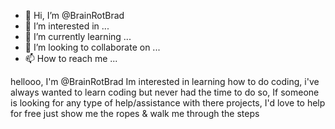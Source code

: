 - 👋 Hi, I’m @BrainRotBrad
- 👀 I’m interested in ...
- 🌱 I’m currently learning ...
- 💞️ I’m looking to collaborate on ...
- 📫 How to reach me ...

<!---
BrainRotBrad/BrainRotBrad is a ✨ special ✨ repository because its `README.md` (this file) appears on your GitHub profile.
You can click the Preview link to take a look at your changes.
--->
hellooo, I'm @BrainRotBrad
Im interested in learning how to do coding, i've always wanted to learn coding but never had the time to do so, If someone is looking for any type of help/assistance with there projects, I'd love to help for free
just show me the ropes & walk me through the steps
